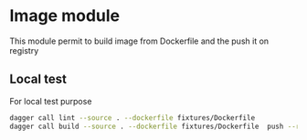 # Image module

This module permit to build image from Dockerfile and the push it on registry

## Local test

For local test purpose

```bash
dagger call lint --source . --dockerfile fixtures/Dockerfile
dagger call build --source . --dockerfile fixtures/Dockerfile  push --repository-name disaster37/test --registry-url ttl.sh --version 1m
```